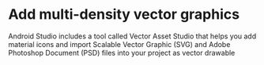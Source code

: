 # Add multi-density vector graphics

Android Studio includes a tool called Vector Asset Studio that helps you add material icons and import Scalable Vector Graphic (SVG) and Adobe Photoshop Document (PSD) files into your project as vector drawable 
